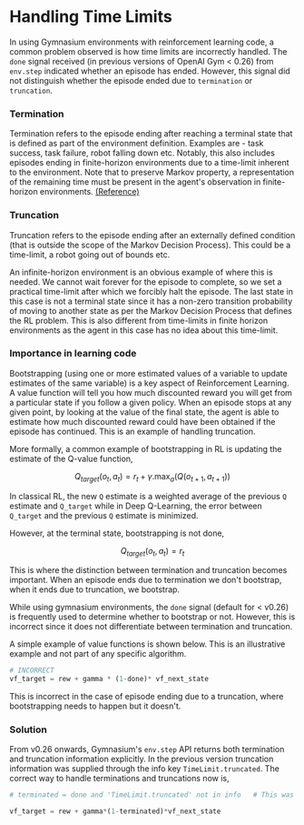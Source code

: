# Handling Time Limits
In using Gymnasium environments with reinforcement learning code, a common problem observed is how time limits are incorrectly handled. The `done` signal received (in previous versions of OpenAI Gym < 0.26) from `env.step` indicated whether an episode has ended. However, this signal did not distinguish whether the episode ended due to `termination` or `truncation`. 

### Termination
Termination refers to the episode ending after reaching a terminal state that is defined as part of the environment definition. Examples are - task success, task failure, robot falling down etc. Notably, this also includes episodes ending in finite-horizon environments due to a time-limit inherent to the environment. Note that to preserve Markov property, a representation of the remaining time must be present in the agent's observation in finite-horizon environments. [(Reference)](https://arxiv.org/abs/1712.00378)


### Truncation
Truncation refers to the episode ending after an externally defined condition (that is outside the scope of the Markov Decision Process). This could be a time-limit, a robot going out of bounds etc.

An infinite-horizon environment is an obvious example of where this is needed. We cannot wait forever for the episode to complete, so we set a practical time-limit after which we forcibly halt the episode. The last state in this case is not a terminal state since it has a non-zero transition probability of moving to another state as per the Markov Decision Process that defines the RL problem. This is also different from time-limits in finite horizon environments as the agent in this case has no idea about this time-limit. 


### Importance in learning code

Bootstrapping (using one or more estimated values of a variable to update estimates of the same variable) is a key aspect of Reinforcement Learning. A value function will tell you how much discounted reward you will get from a particular state if you follow a given policy. When an episode stops at any given point, by looking at the value of the final state, the agent is able to estimate how much discounted reward could have been obtained if the episode has continued. This is an example of handling truncation.  


More formally, a common example of bootstrapping in RL is updating the estimate of the Q-value function, 

```math
Q_{target}(o_t, a_t) = r_t + \gamma . \max_a(Q(o_{t+1}, a_{t+1}))
```
In classical RL, the new `Q` estimate is a weighted average of the previous `Q` estimate and `Q_target` while in Deep Q-Learning, the error between `Q_target` and the previous `Q` estimate is minimized.

However, at the terminal state, bootstrapping is not done,

```math
Q_{target}(o_t, a_t) = r_t
```

This is where the distinction between termination and truncation becomes important. When an episode ends due to termination we don't bootstrap, when it ends due to truncation, we bootstrap.

While using gymnasium environments, the `done` signal (default for < v0.26) is frequently used to determine whether to bootstrap or not. However, this is incorrect since it does not differentiate between termination and truncation.

A simple example of value functions is shown below. This is an illustrative example and not part of any specific algorithm.

```python
# INCORRECT
vf_target = rew + gamma * (1-done)* vf_next_state
```

This is incorrect in the case of episode ending due to a truncation, where bootstrapping needs to happen but it doesn't. 

### Solution

From v0.26 onwards, Gymnasium's `env.step` API returns both termination and truncation information explicitly. In the previous version truncation information was supplied through the info key `TimeLimit.truncated`. The correct way to handle terminations and truncations now is, 

```python
# terminated = done and 'TimeLimit.truncated' not in info   # This was needed in previous versions. 

vf_target = rew + gamma*(1-terminated)*vf_next_state
```
